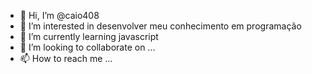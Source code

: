 - 👋 Hi, I’m @caio408
- 👀 I’m interested in desenvolver meu conhecimento em programação
- 🌱 I’m currently learning javascript
- 💞️ I’m looking to collaborate on ...
- 📫 How to reach me ...

<!---
caio408/caio408 is a ✨ special ✨ repository because its `README.md` (this file) appears on your GitHub profile.
You can click the Preview link to take a look at your changes.
--->
